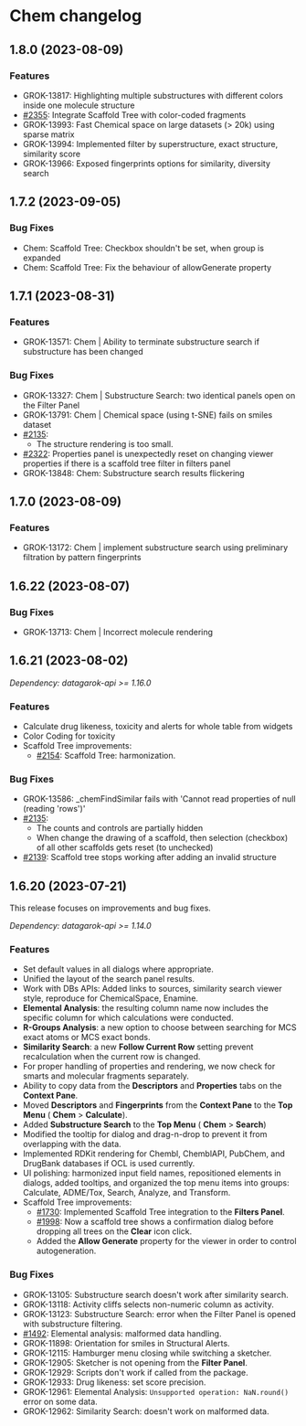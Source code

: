 # Chem changelog

## 1.8.0 (2023-08-09)

### Features

* GROK-13817: Highlighting multiple substructures with different colors inside one molecule structure
* [#2355](https://github.com/datagrok-ai/public/issues/2355): Integrate Scaffold Tree with color-coded fragments
* GROK-13993: Fast Chemical space on large datasets (> 20k)  using sparse matrix
* GROK-13994: Implemented filter by superstructure, exact structure, similarity score
* GROK-13966: Exposed fingerprints options for similarity, diversity search

## 1.7.2 (2023-09-05)

### Bug Fixes

* Chem: Scaffold Tree: Checkbox shouldn't be set, when group is expanded
* Chem: Scaffold Tree: Fix the behaviour of allowGenerate property

## 1.7.1 (2023-08-31)

### Features

* GROK-13571: Chem | Ability to terminate substructure search if substructure has been changed

### Bug Fixes

* GROK-13327: Chem | Substructure Search: two identical panels open on the Filter Panel
* GROK-13791: Chem | Chemical space (using t-SNE) fails on smiles dataset
* [#2135](https://github.com/datagrok-ai/public/issues/2135):
  * The structure rendering is too small.
* [#2322](https://github.com/datagrok-ai/public/issues/2322): Properties panel is unexpectedly reset on changing viewer properties if there is a scaffold tree filter in filters panel 
* GROK-13848: Chem: Substructure search results flickering

## 1.7.0 (2023-08-09)

### Features

* GROK-13172: Chem | implement substructure search using preliminary filtration by pattern fingerprints

## 1.6.22 (2023-08-07)

### Bug Fixes

* GROK-13713: Chem | Incorrect molecule rendering

## 1.6.21 (2023-08-02)

*Dependency: datagarok-api >= 1.16.0*

### Features

* Calculate drug likeness, toxicity and alerts for whole table from widgets
* Color Coding for toxicity
* Scaffold Tree improvements:
  * [#2154](https://github.com/datagrok-ai/public/issues/2154): Scaffold Tree: harmonization.

### Bug Fixes

* GROK-13586: _chemFindSimilar fails with 'Cannot read properties of null (reading 'rows')'
* [#2135](https://github.com/datagrok-ai/public/issues/2135):
  * The counts and controls are partially hidden
  * When change the drawing of a scaffold, then selection (checkbox) of all other scaffolds gets reset (to unchecked)
* [#2139](https://github.com/datagrok-ai/public/issues/2139): Scaffold tree stops working after adding an invalid structure

## 1.6.20 (2023-07-21)

This release focuses on improvements and bug fixes.

*Dependency: datagarok-api >= 1.14.0*

### Features

* Set default values in all dialogs where appropriate.
* Unified the layout of the search panel results.
* Work with DBs APIs: Added links to sources, similarity search viewer style, reproduce for ChemicalSpace, Enamine.
* **Elemental Analysis**: the resulting column name now includes the specific column for which calculations were conducted.
* **R-Groups Analysis**: a new option to choose between searching for MCS exact atoms or MCS exact bonds.
* **Similarity Search**: a new **Follow Current Row** setting prevent recalculation when the current row is changed. 
* For proper handling of properties and rendering, we now check for smarts and molecular fragments separately.
* Ability to copy data from the **Descriptors** and **Properties** tabs on the **Context Pane**.
* Moved **Descriptors** and **Fingerprints** from the  **Context Pane**  to the **Top Menu** ( **Chem** > **Calculate**).
* Added **Substructure Search** to the **Top Menu** ( **Chem** > **Search**)
* Modified the tooltip for dialog and drag-n-drop to prevent it from overlapping with the data.
* Implemented RDKit rendering for Chembl, ChemblAPI, PubChem, and DrugBank databases if OCL is used currently.
* UI polishing: harmonized input field names, repositioned elements in dialogs, added tooltips, and organized the top menu items into groups: Calculate, ADME/Tox, Search, Analyze, and Transform.
* Scaffold Tree improvements:
  * [#1730](https://github.com/datagrok-ai/public/issues/1730): Implemented Scaffold Tree integration to the **Filters Panel**.
  * [#1998](https://github.com/datagrok-ai/public/issues/1998): Now a scaffold tree shows a confirmation dialog before dropping all trees on the **Clear** icon click.
  * Added the **Allow Generate** property for the viewer in order to control autogeneration.

### Bug Fixes

* GROK-13105: Substructure search doesn't work after similarity search.
* GROK-13118: Activity cliffs selects non-numeric column as activity.
* GROK-13123: Substructure Search: error when the Filter Panel is opened with substructure filtering.
* [#1492](https://github.com/datagrok-ai/public/issues/1492): Elemental analysis: malformed data handling.
* GROK-11898: Orientation for smiles in Structural Alerts.
* GROK-12115: Hamburger menu closing while switching a sketcher.
* GROK-12905: Sketcher is not opening from the **Filter Panel**.
* GROK-12929: Scripts don't work if called from the package.
* GROK-12933: Drug likeness: set score precision.
* GROK-12961: Elemental Analysis: `Unsupported operation: NaN.round()` error on some data.
* GROK-12962: Similarity Search: doesn't work on malformed data.